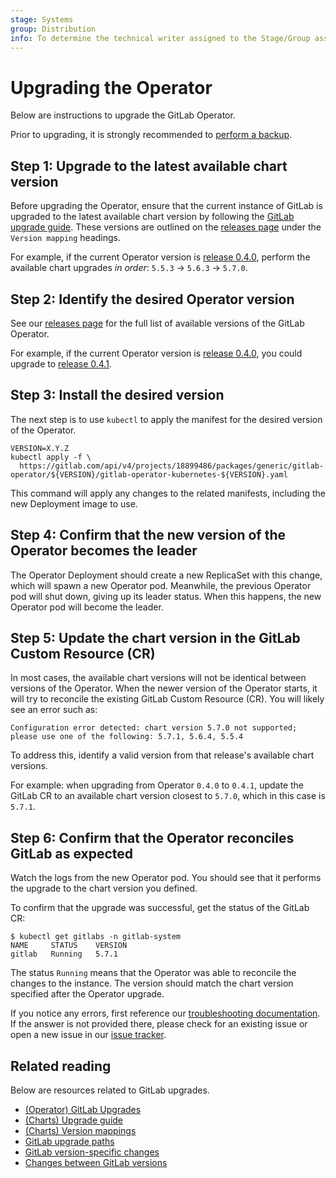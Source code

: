 ```yaml
---
stage: Systems
group: Distribution
info: To determine the technical writer assigned to the Stage/Group associated with this page, see https://about.gitlab.com/handbook/product/ux/technical-writing/#assignments
---
```


# Upgrading the Operator

Below are instructions to upgrade the GitLab Operator.

Prior to upgrading, it is strongly recommended to [perform a backup](https://docs.gitlab.com/charts/backup-restore/).

## Step 1: Upgrade to the latest available chart version

Before upgrading the Operator, ensure that the current instance of GitLab is upgraded to the latest available chart version by following the
[GitLab upgrade guide](gitlab_upgrades.md). These versions are outlined on the
[releases page](https://gitlab.com/gitlab-org/cloud-native/gitlab-operator/-/releases) under the `Version mapping` headings.

For example, if the current Operator version is [release 0.4.0](https://gitlab.com/gitlab-org/cloud-native/gitlab-operator/-/releases/0.4.0),
perform the available chart upgrades _in order_: `5.5.3` -> `5.6.3` -> `5.7.0`.

## Step 2: Identify the desired Operator version

See our [releases page](https://gitlab.com/gitlab-org/cloud-native/gitlab-operator/-/releases)
for the full list of available versions of the GitLab Operator.

For example, if the current Operator version is [release 0.4.0](https://gitlab.com/gitlab-org/cloud-native/gitlab-operator/-/releases/0.4.0),
you could upgrade to [release 0.4.1](https://gitlab.com/gitlab-org/cloud-native/gitlab-operator/-/releases/0.4.1).

## Step 3: Install the desired version

The next step is to use `kubectl` to apply the manifest for the desired version of the Operator.

```shell
VERSION=X.Y.Z
kubectl apply -f \
  https://gitlab.com/api/v4/projects/18899486/packages/generic/gitlab-operator/${VERSION}/gitlab-operator-kubernetes-${VERSION}.yaml
```

This command will apply any changes to the related manifests, including the new Deployment image to use.

## Step 4: Confirm that the new version of the Operator becomes the leader

The Operator Deployment should create a new ReplicaSet with this change, which will spawn a new Operator pod. Meanwhile, the previous
Operator pod will shut down, giving up its leader status. When this happens, the new Operator pod will become the leader.

## Step 5: Update the chart version in the GitLab Custom Resource (CR)

In most cases, the available chart versions will not be identical between versions of the Operator. When the newer version of the
Operator starts, it will try to reconcile the existing GitLab Custom Resource (CR). You will likely see an error such as:

```plaintext
Configuration error detected: chart version 5.7.0 not supported; please use one of the following: 5.7.1, 5.6.4, 5.5.4
```

To address this, identify a valid version from that release's available chart versions.

For example: when upgrading from Operator `0.4.0` to `0.4.1`, update the GitLab CR to an available chart version closest to `5.7.0`, which in this case is `5.7.1`.

## Step 6: Confirm that the Operator reconciles GitLab as expected

Watch the logs from the new Operator pod. You should see that it performs the upgrade to the chart version you defined.

To confirm that the upgrade was successful, get the status of the GitLab CR:

```plaintext
$ kubectl get gitlabs -n gitlab-system
NAME     STATUS    VERSION
gitlab   Running   5.7.1
```

The status `Running` means that the Operator was able to reconcile the changes to the instance. The version should match the chart version
specified after the Operator upgrade.

If you notice any errors, first reference our
[troubleshooting documentation](https://gitlab.com/gitlab-org/cloud-native/gitlab-operator/-/blob/master/doc/troubleshooting.md).
If the answer is not provided there, please check for an existing issue or open a new issue in our
[issue tracker](https://gitlab.com/gitlab-org/cloud-native/gitlab-operator/-/issues).

## Related reading

Below are resources related to GitLab upgrades.

- [(Operator) GitLab Upgrades](https://gitlab.com/gitlab-org/cloud-native/gitlab-operator/-/blob/master/doc/gitlab_upgrades.md)
- [(Charts) Upgrade guide](https://docs.gitlab.com/charts/installation/upgrade.html)
- [(Charts) Version mappings](https://docs.gitlab.com/charts/installation/version_mappings.html)
- [GitLab upgrade paths](https://docs.gitlab.com/ee/update/#upgrade-paths)
- [GitLab version-specific changes](https://docs.gitlab.com/ee/update/package/index.html#version-specific-changes)
- [Changes between GitLab versions](https://gitlab-com.gitlab.io/cs-tools/gitlab-cs-tools/what-is-new-since/?tab=features)
